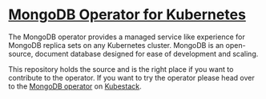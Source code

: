 # [MongoDB Operator for Kubernetes](https://www.kubestack.com/catalog/mongodb)

The MongoDB operator provides a managed service like experience for MongoDB replica sets
on any Kubernetes cluster. MongoDB is an open-source, document database designed for ease of development
and scaling.

This repository holds the source and is the right place if you want to contribute to the operator.
If you want to try the operator please head over to the [MongoDB operator](https://www.kubestack.com/catalog/mongodb)
on [Kubestack](https://www.kubestack.com).
